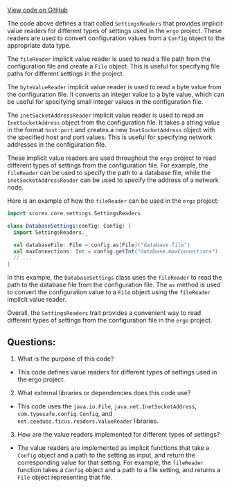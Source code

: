 [View code on GitHub](https://github.com/ergoplatform/ergo/src/main/scala/scorex/core/settings/SettingsReaders.scala)

The code above defines a trait called `SettingsReaders` that provides implicit value readers for different types of settings used in the `ergo` project. These readers are used to convert configuration values from a `Config` object to the appropriate data type.

The `fileReader` implicit value reader is used to read a file path from the configuration file and create a `File` object. This is useful for specifying file paths for different settings in the project.

The `byteValueReader` implicit value reader is used to read a byte value from the configuration file. It converts an integer value to a byte value, which can be useful for specifying small integer values in the configuration file.

The `inetSocketAddressReader` implicit value reader is used to read an `InetSocketAddress` object from the configuration file. It takes a string value in the format `host:port` and creates a new `InetSocketAddress` object with the specified host and port values. This is useful for specifying network addresses in the configuration file.

These implicit value readers are used throughout the `ergo` project to read different types of settings from the configuration file. For example, the `fileReader` can be used to specify the path to a database file, while the `inetSocketAddressReader` can be used to specify the address of a network node.

Here is an example of how the `fileReader` can be used in the `ergo` project:

```scala
import scorex.core.settings.SettingsReaders

class DatabaseSettings(config: Config) {
  import SettingsReaders._

  val databaseFile: File = config.as[File]("database.file")
  val maxConnections: Int = config.getInt("database.maxConnections")
  // ...
}
```

In this example, the `DatabaseSettings` class uses the `fileReader` to read the path to the database file from the configuration file. The `as` method is used to convert the configuration value to a `File` object using the `fileReader` implicit value reader.

Overall, the `SettingsReaders` trait provides a convenient way to read different types of settings from the configuration file in the `ergo` project.
## Questions: 
 1. What is the purpose of this code?
- This code defines value readers for different types of settings used in the ergo project.

2. What external libraries or dependencies does this code use?
- This code uses the `java.io.File`, `java.net.InetSocketAddress`, `com.typesafe.config.Config`, and `net.ceedubs.ficus.readers.ValueReader` libraries.

3. How are the value readers implemented for different types of settings?
- The value readers are implemented as implicit functions that take a `Config` object and a path to the setting as input, and return the corresponding value for that setting. For example, the `fileReader` function takes a `Config` object and a path to a file setting, and returns a `File` object representing that file.